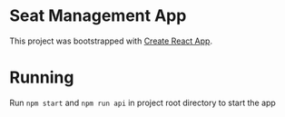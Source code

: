 # Seat Management App

This project was bootstrapped with [Create React App](https://github.com/facebook/create-react-app).

# Running
Run `npm start` and `npm run api` in project root directory to start the app

